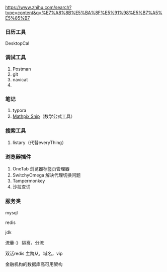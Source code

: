 https://www.zhihu.com/search?type=content&q=%E7%A8%8B%E5%BA%8F%E5%91%98%E5%B7%A5%E5%85%B7

### 日历工具

DesktopCal



### 调试工具

1. Postman
2. git
2. navicat
2. 



### 笔记

1. typora
2. [Mathpix Snip](https://link.zhihu.com/?target=https%3A//mathpix.com/)（数学公式工具）



### 搜索工具

1. listary（代替everyThing）



### 浏览器插件

1. OneTab 浏览器标签页管理器
2. SwitchyOmega 解决代理切换问题
3. Tampermonkey
4. 沙拉查词

### 服务类

mysql

redis

jdk





流量-》 隔离，分流

双活redis 主跨从，域名，vip

金融机构的数据库高可用架构





